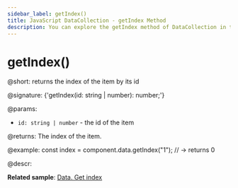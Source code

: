 ```yaml
---
sidebar_label: getIndex()
title: JavaScript DataCollection - getIndex Method 
description: You can explore the getIndex method of DataCollection in the documentation of the DHTMLX JavaScript UI library. Browse developer guides and API reference, try out code examples and live demos, and download a free 30-day evaluation version of DHTMLX Suite.
---
```


# getIndex()

@short: returns the index of the item by its id

@signature: {'getIndex(id: string | number): number;'}

@params:
- `id: string | number` - the id of the item

@returns:
The index of the item.

@example:
const index = component.data.getIndex("1"); // -> returns 0

@descr:

**Related sample**: [Data. Get index](https://snippet.dhtmlx.com/1ottirdt)
